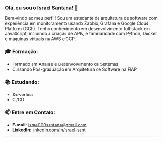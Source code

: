 ### Olá, eu sou o Israel Santana! 👋

Bem-vindo ao meu perfil! Sou um estudante de arquitetura de software com experiência em monitoramento usando Zabbix, Grafana e Google Cloud Platform (GCP). Tenho conhecimento em desenvolvimento full-stack em JavaScript, incluindo a criação de APIs, e familiaridade com Python, Docker e máquinas virtuais na AWS e GCP.

### 🎓 Formação:

- Formado em Análise e Desenvolvimento de Sistemas
- Cursando Pós-graduação em Arquitetura de Software na FIAP

### 📚 Estudando:

- Serverless
- CI/CD
 

### 📫 Entre em Contato:

- **E-mail:** israel100santana@gmail.com
- **LinkedIn:** [linkedin.com/in/israel-sant](https://www.linkedin.com/in/israel-sant)


  
---


